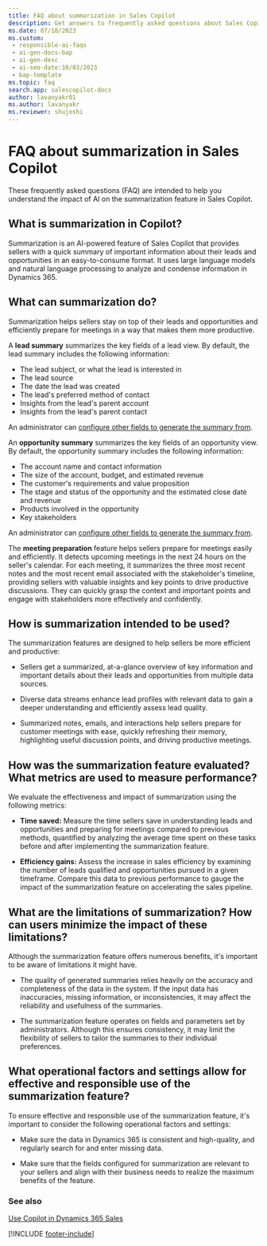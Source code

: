 ```yaml
---
title: FAQ about summarization in Sales Copilot
description: Get answers to frequently asked questions about Sales Copilot's AI-powered summarization feature, which quickly summarizes important lead and opportunity information in an easy-to-consume format.
ms.date: 07/18/2023
ms.custom:
 - responsible-ai-faqs
 - ai-gen-docs-bap
 - ai-gen-desc
 - ai-seo-date:10/03/2023
 - bap-template
ms.topic: faq
search.app: salescopilot-docs
author: lavanyakr01
ms.author: lavanyakr
ms.reviewer: shujoshi
---
```


# FAQ about summarization in Sales Copilot

These frequently asked questions (FAQ) are intended to help you understand the impact of AI on the summarization feature in Sales Copilot.

## What is summarization in Copilot?

 Summarization is an AI-powered feature of Sales Copilot that provides sellers with a quick summary of important information about their leads and opportunities in an easy-to-consume format. It uses large language models and natural language processing to analyze and condense information in Dynamics 365.

## What can summarization do?

Summarization helps sellers stay on top of their leads and opportunities and efficiently prepare for meetings in a way that makes them more productive.

A **lead summary** summarizes the key fields of a lead view. By default, the lead summary includes the following information:

- The lead subject, or what the lead is interested in
- The lead source
- The date the lead was created
- The lead's preferred method of contact
- Insights from the lead's parent account
- Insights from the lead's parent contact

An administrator can [configure other fields to generate the summary from](./enable-setup-copilot.md).

An **opportunity summary** summarizes the key fields of an opportunity view. By default, the opportunity summary includes the following information:

- The account name and contact information
- The size of the account, budget, and estimated revenue
- The customer's requirements and value proposition
- The stage and status of the opportunity and the estimated close date and revenue
- Products involved in the opportunity
- Key stakeholders

An administrator can [configure other fields to generate the summary from](./enable-setup-copilot.md).

The **meeting preparation** feature helps sellers prepare for meetings easily and efficiently. It detects upcoming meetings in the next 24 hours on the seller's calendar. For each meeting, it summarizes the three most recent notes and the most recent email associated with the stakeholder's timeline, providing sellers with valuable insights and key points to drive productive discussions. They can quickly grasp the context and important points and engage with stakeholders more effectively and confidently.

## How is summarization intended to be used?

The summarization features are designed to help sellers be more efficient and productive:

- Sellers get a summarized, at-a-glance overview of key information and important details about their leads and opportunities from multiple data sources.

- Diverse data streams enhance lead profiles with relevant data to gain a deeper understanding and efficiently assess lead quality.

- Summarized notes, emails, and interactions help sellers prepare for customer meetings with ease, quickly refreshing their memory, highlighting useful discussion points, and driving productive meetings.

## How was the summarization feature evaluated? What metrics are used to measure performance?

We evaluate the effectiveness and impact of summarization using the following metrics:

- **Time saved:** Measure the time sellers save in understanding leads and opportunities and preparing for meetings compared to previous methods, quantified by analyzing the average time spent on these tasks before and after implementing the summarization feature.

- **Efficiency gains:** Assess the increase in sales efficiency by examining the number of leads qualified and opportunities pursued in a given timeframe. Compare this data to previous performance to gauge the impact of the summarization feature on accelerating the sales pipeline.

## What are the limitations of summarization? How can users minimize the impact of these limitations?

Although the summarization feature offers numerous benefits, it's important to be aware of limitations it might have.

- The quality of generated summaries relies heavily on the accuracy and completeness of the data in the system. If the input data has inaccuracies, missing information, or inconsistencies, it may affect the reliability and usefulness of the summaries.

- The summarization feature operates on fields and parameters set by administrators. Although this ensures consistency, it may limit the flexibility of sellers to tailor the summaries to their individual preferences.

## What operational factors and settings allow for effective and responsible use of the summarization feature?

To ensure effective and responsible use of the summarization feature, it's important to consider the following operational factors and settings:

- Make sure the data in Dynamics 365 is consistent and high-quality, and regularly search for and enter missing data.

- Make sure that the fields configured for summarization are relevant to your sellers and align with their business needs to realize the maximum benefits of the feature.

### See also

[Use Copilot in Dynamics 365 Sales](use-sales-copilot.md)

[!INCLUDE [footer-include](../includes/footer-banner.md)]
